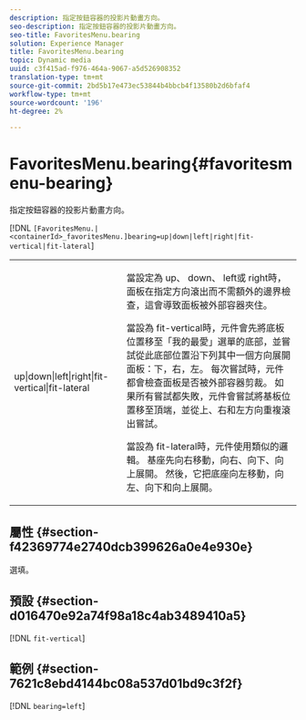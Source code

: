 ```yaml
---
description: 指定按鈕容器的投影片動畫方向。
seo-description: 指定按鈕容器的投影片動畫方向。
seo-title: FavoritesMenu.bearing
solution: Experience Manager
title: FavoritesMenu.bearing
topic: Dynamic media
uuid: c3f415ad-f976-464a-9067-a5d526908352
translation-type: tm+mt
source-git-commit: 2bd5b17e473ec53844b4bbcb4f13580b2d6bfaf4
workflow-type: tm+mt
source-wordcount: '196'
ht-degree: 2%

---
```



# FavoritesMenu.bearing{#favoritesmenu-bearing}

指定按鈕容器的投影片動畫方向。

[!DNL `[FavoritesMenu.|<containerId>_favoritesMenu.]bearing=up|down|left|right|fit-vertical|fit-lateral`]

<table id="table_2B109D2F91E64B5382B31921C3780FA5"> 
 <tbody> 
  <tr> 
   <td colname="col1"> <p><span class="codeph"> up|down|left|right|fit-vertical|fit-lateral</span> </p> </td> 
   <td colname="col2"> <p> 當設定為<span class="codeph"> up</span>、<span class="codeph"> down</span>、<span class="codeph"> left</span>或<span class="codeph"> right</span>時，面板在指定方向滾出而不需額外的邊界檢查，這會導致面板被外部容器夾住。 </p> <p>當設為<span class="codeph"> fit-vertical</span>時，元件會先將底板位置移至「我的最愛」選單的底部，並嘗試從此底部位置沿下列其中一個方向展開面板：下，右，左。 每次嘗試時，元件都會檢查面板是否被外部容器剪裁。 如果所有嘗試都失敗，元件會嘗試將基板位置移至頂端，並從上、右和左方向重複滾出嘗試。 </p> <p>當設為<span class="codeph"> fit-lateral</span>時，元件使用類似的邏輯。 基座先向右移動，向右、向下、向上展開。 然後，它把底座向左移動，向左、向下和向上展開。 </p> </td> 
  </tr> 
 </tbody> 
</table>

## 屬性 {#section-f42369774e2740dcb399626a0e4e930e}

選填。

## 預設 {#section-d016470e92a74f98a18c4ab3489410a5}

[!DNL `fit-vertical`]

## 範例 {#section-7621c8ebd4144bc08a537d01bd9c3f2f}

[!DNL `bearing=left`]
